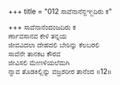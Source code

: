 +++
title = "012 ಸಾವೆನಾನೆನ್ದಞ್ಜದಿರು ಕ"

+++
ಸಾವೆನಾನೆಂದಂಜದಿರು ಕ  
ರ್ಣಾವಸಾನವ ಕೇಳಿ ತನ್ನಯ  
ಜೀವವಿದಲಾ ದೇಹದಲಿ ಬೇರಿನ್ನು ಕೆಲಬರಲಿ  
ಸಾವೆನೇ ತಾನಕಟ ಕೌರವ  
ಜೀವಿಸಲಿ ಮೇಣಳಿಯಲೆಮಗಿ  
ನ್ನಾವ ತೊಡಕಿಲ್ಲಿನ್ನು ವಜ್ರಶರೀರ ತಾನೆಂದ     ॥12॥